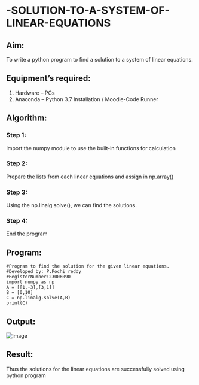 # -SOLUTION-TO-A-SYSTEM-OF-LINEAR-EQUATIONS
## Aim:
To write a python program to find a solution to a system of linear equations.
## Equipment’s required:
1. 	Hardware – PCs
2. 	Anaconda – Python 3.7 Installation / Moodle-Code Runner
## Algorithm:
### Step 1: 
Import the numpy module to use the built-in functions for calculation
### Step 2: 
Prepare the lists from each linear equations and assign in np.array()
### Step 3: 
Using the np.linalg.solve(), we can find the solutions.
### Step 4: 
End the program
## Program:
```
#Program to find the solution for the given linear equations.
#Developed by: P.Pochi reddy
#RegisterNumber:23006090
import numpy as np
A = [[1,-3],[3,1]]
B = [0,10]
C = np.linalg.solve(A,B)
print(C)
```
## Output:
![image](https://github.com/pochireddyp/-SOLUTION-TO-A-SYSTEM-OF-LINEAR-EQUATIONS/assets/150232043/af863870-d5c6-42d0-b393-268a3901b6f8)

## Result: 
Thus the solutions for the linear equations are successfully solved using python program


